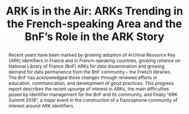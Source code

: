 ---
abstract: Recent years have been marked by growing adoption of Archival Resource Key
  (ARK) identifiers in France and in French-speaking countries, growing reliance on
  National Library of France (BnF) ARKs for data dissemination and growing demand
  for data permanence from the BnF community – the French libraries. The BnF has acknowledged
  these changes through renewed efforts in education, communication, and development
  of good practices. This progress report describes the recent upsurge of interest
  in ARKs, the main difficulties posed by identifier management for the BnF and its
  community, and finally “ARK Summit 2018”, a major event in the construction of a
  francophone community of interest around ARK identifiers.
creators:
- Caron, Bertrand
- de La Houssaye, Jordan
- Ledoux, Thomas
- Peyrard, Sébastien
- Reecht, Stéphane
- Tramoni, Jean-Philippe
date: null
document_url: https://services.phaidra.univie.ac.at/api/object/o:923636/download
grand_parent: iPRES
institutions: []
keywords:
- boston
landing_page_url: https://phaidra.univie.ac.at/o:923636
language: eng
layout: publication
license: CC BY 4.0 International
notes_url: null
parent: iPRES 2018
publication_type: paper
size: 415502
slides_url: null
source_name: iPRES
title: 'ARK is in the Air: ARKs Trending in the French-speaking Area and the BnF’s
  Role in the ARK Story'
year: 2018
---
